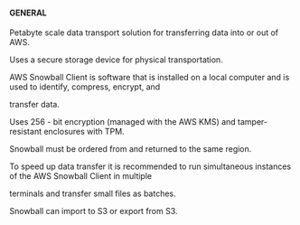 #### GENERAL


Petabyte scale data transport solution for transferring data into or out of AWS.


Uses a secure storage device for physical transportation.


AWS Snowball Client is software that is installed on a local computer and is used to identify, compress, encrypt, and

transfer data.


Uses 256 - bit encryption (managed with the AWS KMS) and tamper-resistant enclosures with TPM.


Snowball must be ordered from and returned to the same region.


To speed up data transfer it is recommended to run simultaneous instances of the AWS Snowball Client in multiple

terminals and transfer small files as batches.


Snowball can import to S3 or export from S3.

